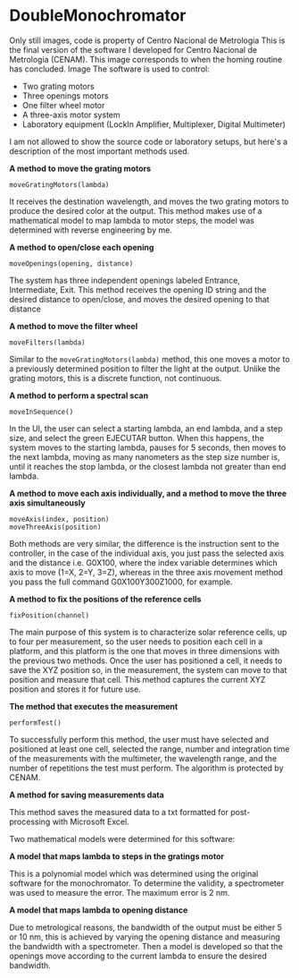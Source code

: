 
# DoubleMonochromator
Only still images, code is property of Centro Nacional de Metrologia
This is the final version of the software I developed for Centro Nacional de Metrologia (CENAM). This image corresponds to when the homing routine has concluded.
Image
The software is used to control:
* Two grating motors
* Three openings motors
* One filter wheel motor
* A three-axis motor system
* Laboratory equipment (LockIn Amplifier, Multiplexer, Digital Multimeter)

I am not allowed to show the source code or laboratory setups, but here's a description of the most important methods used.

**A method to move the grating motors**

    moveGratingMotors(lambda)

It receives the destination wavelength, and moves the two grating motors to produce the desired color at the output. This method makes use of a mathematical model to map lambda to motor steps, the model was determined with reverse engineering by me.

**A method to open/close each opening**

    moveOpenings(opening, distance)

The system has three independent openings labeled Entrance, Intermediate, Exit. This method receives the opening ID string and the desired distance to open/close, and moves the desired opening to that distance

**A method to move the filter wheel**

    moveFilters(lambda)

Similar to the `moveGratingMotors(lambda)` method, this one moves a motor to a previously determined position to filter the light at the output. Unlike the grating motors, this is a discrete function, not continuous.

**A method to perform a spectral scan**

    moveInSequence()

In the UI, the user can select a starting lambda, an end lambda, and a step size, and select the green EJECUTAR button. When this happens, the system moves to the starting lambda, pauses for 5 seconds, then moves to the next lambda, moving as many nanometers as the step size number is, until it reaches the stop lambda, or the closest lambda not greater than end lambda.

**A method to move each axis individually, and a method to move the three axis simultaneously**

    moveAxis(index, position)
    moveThreeAxis(position)

Both methods are very similar, the difference is the instruction sent to the controller, in the case of the individual axis, you just pass the selected axis and the distance i.e. G0X100, where the index variable determines which axis to move (1=X, 2=Y, 3=Z), whereas in the three axis movement method you pass the full command G0X100Y300Z1000, for example.

**A method to fix the positions of the reference cells**

    fixPosition(channel)

The main purpose of this system is to characterize solar reference cells, up to four per measurement, so the user needs to position each cell in a platform, and this platform is the one that moves in three dimensions with the previous two methods. Once the user has positioned a cell, it needs to save the XYZ position so, in the measurement, the system can move to that position and measure that cell. This method captures the current XYZ position and stores it for future use.

**The method that executes the measurement**

    performTest()

To successfully perform this method, the user must have selected and positioned at least one cell, selected the range, number and integration time of the measurements with the multimeter, the wavelength range, and the number of repetitions the test must perform. The algorithm is protected by CENAM.

**A method for saving measurements data**

This method saves the measured data to a txt formatted for post-processing with Microsoft Excel.

Two mathematical models were determined for this software:

**A model that maps lambda to steps in the gratings motor**

This is a polynomial model which was determined using the original software for the monochromator. To determine the validity, a spectrometer was used to measure the error. The maximum error is 2 nm.

**A model that maps lambda to opening distance**

Due to metrological reasons, the bandwidth of the output must be either 5 or 10 nm, this is achieved by varying the opening distance and measuring the bandwidth with a spectrometer. Then a model is developed so that the openings move according to the current lambda to ensure the desired bandwidth.

